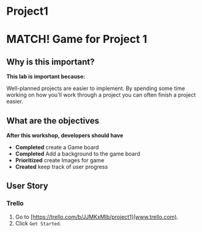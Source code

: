 # Project1

# MATCH! Game for Project 1

<!--Second time 10:45, but didn't do tic-tac-toe priority and sizing yet, so added in right after opening -->
<!--WDI5 10:35 -->
<!--10:30 5 minutes -->

## Why is this important?

__This lab is important because:__

Well-planned projects are easier to implement. By spending some time working on how you'll work through a 
project you can often finish a project easier.

## What are the objectives 

__After this workshop, developers should have__ 

* **Completed** create a Game board
* **Completed** Add a background to the game board
* **Prioritized** create Images for game
* **Created** keep track of user progress





<!--10:35 5 minutes -->
<!-- This is already done from last class, except for "make board public" -->
## User Story
### Trello
1. Go to [https://trello.com/b/JJMKxMlb/project1](www.trello.com).
2. Click ``Get Started``.
